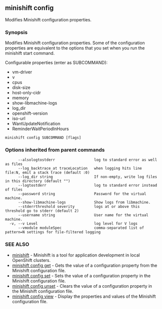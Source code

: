 ## minishift config

Modifies Minishift configuration properties.

### Synopsis


Modifies Minishift configuration properties. Some of the configuration properties are equivalent
to the options that you set when you run the minishift start command.

Configurable properties (enter as SUBCOMMAND): 

 * vm-driver
 * v
 * cpus
 * disk-size
 * host-only-cidr
 * memory
 * show-libmachine-logs
 * log_dir
 * openshift-version
 * iso-url
 * WantUpdateNotification
 * ReminderWaitPeriodInHours

```
minishift config SUBCOMMAND [flags]
```

### Options inherited from parent commands

```
      --alsologtostderr                  log to standard error as well as files
      --log_backtrace_at traceLocation   when logging hits line file:N, emit a stack trace (default :0)
      --log_dir string                   If non-empty, write log files in this directory (default "")
      --logtostderr                      log to standard error instead of files
      --password string                  Password for the virtual machine.
      --show-libmachine-logs             Show logs from libmachine.
      --stderrthreshold severity         logs at or above this threshold go to stderr (default 2)
      --username string                  User name for the virtual machine.
  -v, --v Level                          log level for V logs
      --vmodule moduleSpec               comma-separated list of pattern=N settings for file-filtered logging
```

### SEE ALSO
* [minishift](minishift.md)	 - Minishift is a tool for application development in local OpenShift clusters.
* [minishift config get](minishift_config_get.md)	 - Gets the value of a configuration property from the Minishift configuration file.
* [minishift config set](minishift_config_set.md)	 - Sets the value of a configuration property in the Minishift configuration file.
* [minishift config unset](minishift_config_unset.md)	 - Clears the value of a configuration property in the Minishift configuration file.
* [minishift config view](minishift_config_view.md)	 - Display the properties and values of the Minishift configuration file.

